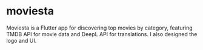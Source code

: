 # moviesta
Moviesta is a Flutter app for discovering top movies by category, featuring TMDB API for movie data and DeepL API for translations. I also designed the logo and UI.
